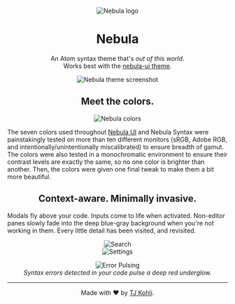<p align="center">
  <img src="http://tjkoh.li/9aZh/58gF7WGl+" alt="Nebula logo">
</p>
<h1 align="center">Nebula</h1>

<p align="center">An Atom syntax theme that's <em>out of this world</em>.<br>Works best with the <a href="https://github.com/tjkohli/nebula-ui">nebula-ui theme</a>.</p>

<p align="center">
  <img src="http://tjkoh.li/q4OR/47Q3r092+" alt="Nebula theme screenshot">
</p>

<h2 align="center">Meet the colors.</h2>
<p align="center">
  <img src="http://tjkoh.li/nmlY/12d2Hgpc+" alt="Nebula colors">
</p>

The seven colors used throughout [Nebula UI](https://github.com/tjkohli/nebula-ui) and Nebula Syntax were painstakingly tested on more than ten different monitors (sRGB, Adobe RGB, and intentionally/unintentionally miscalibrated) to ensure breadth of gamut. The colors were also tested in a monochromatic environment to ensure their contrast levels are exactly the same, so no one color is brighter than another. Then, the colors were given one final tweak to make them a bit more beautiful.

<h2 align="center">Context-aware. Minimally invasive.</h2>

Modals fly above your code. Inputs come to life when activated. Non-editor panes slowly fade into the deep blue-gray background when you're not working in them. Every little detail has been visited, and revisited.

<p align="center">
  <img src="http://tjkoh.li/EoKQ/1zrgqdez+" alt="Search">
  <br>
  <img src="http://tjkoh.li/deT/3HRNDq60+" alt="Settings">
</p>

<p align="center">
  <img src="http://i.giphy.com/12BQyrHqrBij9C.gif" alt="Error Pulsing">
  <br>
  <em>Syntax errors detected in your code pulse a deep red underglow.</em>
</p>

---

<p align="center">Made with ❤️ by <a href="http://www.tjkohli.com/">TJ Kohli</a>.</p>
